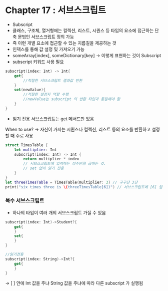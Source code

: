 # Chapter 17 : 서브스크립트
- Subscript
- 클래스, 구조체, 열거형에는 컬렉션, 리스트, 시퀀스 등 타입의 요소에 접근하는 단축 문법인 서브스크립트 정의 가능
- 즉 이런 개별 요소에 접근할 수 있는 지름길을 제공하는 것
- 인덱스를 통해 값 설정 및 가져오기 가능
- someArray[index], someDictionary[key] → 이렇게 표현하는 것이  Subscript
- subscript 키워드 사용 필요

```swift
subscript(index: Int) -> Int{
	get{
		//적절한 서브스크립트 결과값 반환	
	}
	set(newValue){
		//적절한 설정자 역할 수행
		//newValue는 subscript 의 반환 타입과 통일해야 함 
	}
}
```

- 읽기 전용 서브스크립트는 get 메서드만 있음

When to use? → 자신이 가지는 시퀀스나 컬렉션, 리스트 등의 요소를 반환하고 설정할 때 주로 사용

```swift
struct TimesTable { 
    let multiplier: Int
    subscript(index: Int) -> Int {
        return multiplier * index 
        // 서브스크립트에 입력하는 정수만큼 곱하는 것.
        // set 없이 읽기 전용
    }
}
let threeTimesTable = TimesTable(multiplier: 3) // 구구단 3단
print("six times three is \(threeTimesTable[6])") // 서브스크립트에 [6] 입력됬으니 3*6 해서 18출력

```

### 복수 서브스크립트

- 하나의 타입이 여러 개의 서브스크립트 가질 수 있음

```swift
subscript(index: Int)->Student?{
	get{
	}
	set{
	}
}

//읽기전용
subscript(index: String)->Int?{
	get{
	}
}

```

→ [ ] 안에 Int 값을 주냐 String 값을 주냐에 따라 다른 subscript 가 실행됨

